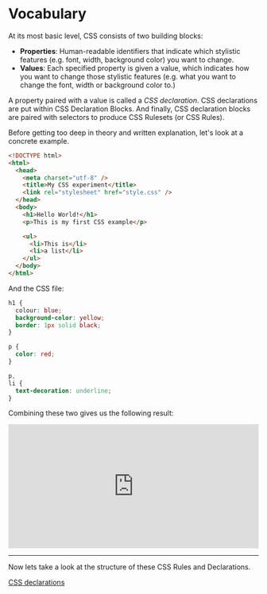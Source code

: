 # Vocabulary

At its most basic level, CSS consists of two building blocks:

- **Properties**: Human-readable identifiers that indicate which stylistic features (e.g. font, width, background color) you want to change.
- **Values**: Each specified property is given a value, which indicates how you want to change those stylistic features (e.g. what you want to change the font, width or background color to.)

A property paired with a value is called a _CSS declaration_. CSS declarations are put within CSS Declaration Blocks. And finally, CSS declaration blocks are paired with selectors to produce CSS Rulesets (or CSS Rules).

Before getting too deep in theory and written explanation, let's look at a concrete example.

```html
<!DOCTYPE html>
<html>
  <head>
    <meta charset="utf-8" />
    <title>My CSS experiment</title>
    <link rel="stylesheet" href="style.css" />
  </head>
  <body>
    <h1>Hello World!</h1>
    <p>This is my first CSS example</p>

    <ul>
      <li>This is</li>
      <li>a list</li>
    </ul>
  </body>
</html>
```

And the CSS file:

```css
h1 {
  colour: blue;
  background-color: yellow;
  border: 1px solid black;
}

p {
  color: red;
}

p,
li {
  text-decoration: underline;
}
```

Combining these two gives us the following result:

<iframe src="https://mdn.mozillademos.org/en-US/docs/Learn/CSS/Introduction_to_CSS/Syntax$samples/A_touch_of_vocabulary?revision=1450375" class="live-sample-frame sample-code-frame" height="250px" width="100%" id="frame_A_touch_of_vocabulary" frameborder="0"></iframe>

---

Now lets take a look at the structure of these CSS Rules and Declarations.

[CSS declarations](/handbook/curriculum/fundamentals/static-sites/self-study/getting-started-with-css/03)
